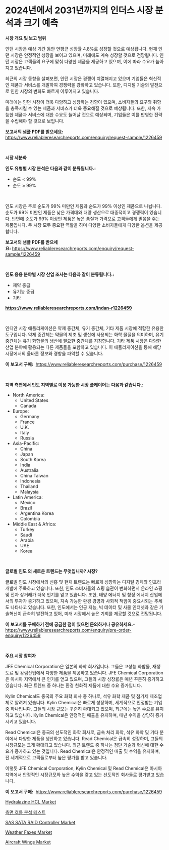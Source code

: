 <p><h1>2024년에서 2031년까지의 인더스 시장 분석과 크기 예측</h1></p><p><strong>시장 개요 및 보고 범위</strong></p>
<p><p>인던 시장은 예상 기간 동안 연평균 성장률 4.8%로 성장할 것으로 예상됩니다. 현재 인던 시장은 안정적인 성장을 보이고 있으며, 미래에도 계속 성장할 것으로 전망됩니다. 인던 시장은 고객들의 요구에 맞춰 다양한 제품을 제공하고 있으며, 이에 따라 수요가 높아지고 있습니다.</p><p>최근의 시장 동향을 살펴보면, 인던 시장은 경쟁이 치열해지고 있으며 기업들은 혁신적인 제품과 서비스를 개발하여 경쟁력을 강화하고 있습니다. 또한, 디지털 기술의 발전으로 인한 시장의 변화도 빠르게 이루어지고 있습니다. </p><p>미래에는 인던 시장이 더욱 다양하고 성장하는 경향이 있으며, 소비자들의 요구와 취향을 충족시킬 수 있는 제품과 서비스가 더욱 중요해질 것으로 예상됩니다. 또한, 지속 가능한 제품과 서비스에 대한 수요도 늘어날 것으로 예상되며, 기업들은 이를 반영한 전략을 수립해야 할 것으로 보입니다.</p></p>
<p><strong>보고서의 샘플 PDF를 받으세요:</strong> <a href="https://www.reliableresearchreports.com/enquiry/request-sample/1226459">https://www.reliableresearchreports.com/enquiry/request-sample/1226459</a></p>
<p>&nbsp;</p>
<p><strong>시장 세분화</strong></p>
<p><strong>인도 유형별 시장 분석은 다음과 같이 분류됩니다.:</strong></p>
<p><ul><li>순도 < 99%</li><li>순도 ≥ 99%</li></ul></p>
<p>&nbsp;</p>
<p><p>인도 시장은 주로 순도가 99% 미만인 제품과 순도가 99% 이상인 제품으로 나뉩니다. 순도가 99% 미만인 제품은 낮은 가격대와 대량 생산으로 대중적이고 경쟁력이 있습니다. 반면에 순도가 99% 이상인 제품은 높은 품질과 가격으로 고객들에게 믿음을 주는 제품입니다. 두 시장 모두 중요한 역할을 하며 다양한 소비자들에게 다양한 옵션을 제공합니다.</p></p>
<p><strong>보고서의 샘플 PDF를 받으세요:</strong>&nbsp;<a href="https://www.reliableresearchreports.com/enquiry/request-sample/1226459">https://www.reliableresearchreports.com/enquiry/request-sample/1226459</a></p>
<p>&nbsp;</p>
<p><strong> 인도 응용 분야별 시장 산업 조사는 다음과 같이 분류됩니다.:</strong></p>
<p><ul><li>제약 중급</li><li>유기농 중급</li><li>기타</li></ul></p>
<p><strong><a href="https://www.reliableresearchreports.com/indan-r1226459">https://www.reliableresearchreports.com/indan-r1226459</a></strong></p>
<p>&nbsp;</p>
<p><p>인디안 시장 애플리케이션은 약제 중간체, 유기 중간체, 기타 제품 시장에 적합한 유용한 도구입니다. 약제 중간체는 약물의 제조 및 생산에 사용되는 화학 물질을 의미하며, 유기 중간체는 유기 화합물의 생산에 필요한 중간체를 지칭합니다. 기타 제품 시장은 다양한 산업 분야에 활용되는 다른 제품들을 포함하고 있습니다. 이 애플리케이션을 통해 해당 시장에서의 올바른 정보와 경향을 파악할 수 있습니다.</p></p>
<p><strong>이 보고서 구매:</strong>&nbsp; <a href="https://www.reliableresearchreports.com/purchase/1226459">https://www.reliableresearchreports.com/purchase/1226459</a></p>
<p>&nbsp;</p>
<p><strong>지역 측면에서 인도 지역별로 이용 가능한 시장 플레이어는 다음과 같습니다.:</strong></p>
<p><ul>
    <li>
        North America:
        <ul>
            <li>United States</li>
            <li>Canada</li>
        </ul>
    </li>
    <li>
        Europe:
        <ul>
            <li>Germany</li>
            <li>France</li>
            <li>U.K.</li>
            <li>Italy</li>
            <li>Russia</li>
        </ul>
    </li>
    <li>
        Asia-Pacific:
        <ul>
            <li>China</li>
            <li>Japan</li>
            <li>South Korea</li>
            <li>India</li>
            <li>Australia</li>
            <li>China Taiwan</li>
            <li>Indonesia</li>
            <li>Thailand</li>
            <li>Malaysia</li>
        </ul>
    </li>
    <li>
        Latin America:
        <ul>
            <li>Mexico</li>
            <li>Brazil</li>
            <li>Argentina Korea</li>
            <li>Colombia</li>
        </ul>
    </li>
    <li>
        Middle East & Africa:
        <ul>
            <li>Turkey</li>
            <li>Saudi</li>
            <li>Arabia</li>
            <li>UAE</li>
            <li>Korea</li>
        </ul>
    </li>
    </ul></p>
<p>&nbsp;</p>
<p><strong>글로벌 인도 의 새로운 트렌드는 무엇입니까? 시장?</strong></p>
<p><p>글로벌 인도 시장에서의 신흥 및 현재 트렌드는 빠르게 성장하는 디지털 경제와 인프라 개발에 주목하고 있습니다. 또한, 인도 소비자들의 쇼핑 습관이 변화하면서 온라인 쇼핑 및 전자 상거래가 더욱 인기를 얻고 있습니다. 또한, 태양 에너지 및 청정 에너지 산업에서의 투자가 증가하고 있으며, 지속 가능한 환경 경영과 사회적 책임이 중요시되는 추세도 나타나고 있습니다. 또한, 인도에서는 인공 지능, 빅 데이터 및 사물 인터넷과 같은 기술혁신이 급속히 발전하고 있어, 미래 시장에서 높은 기회를 제공할 것으로 전망됩니다.</p></p>
<p><strong>이 보고서를 구매하기 전에 궁금한 점이 있으면 문의하거나 공유하세요.</strong>- <a href="https://www.reliableresearchreports.com/enquiry/pre-order-enquiry/1226459">https://www.reliableresearchreports.com/enquiry/pre-order-enquiry/1226459</a></p>
<p>&nbsp;</p>
<p><strong>주요 시장 참여자</strong></p>
<p><p>JFE Chemical Corporation은 일본의 화학 회사입니다. 그들은 고성능 화합물, 재생 도료 및 강림산업에서 다양한 제품을 제공하고 있습니다. JFE Chemical Corporation은 아시아 지역에서 큰 인기를 얻고 있으며, 그들의 시장 성장률은 매년 꾸준히 증가하고 있습니다. 최근 트렌드 중 하나는 환경 친화적 제품에 대한 수요 증가입니다. </p><p>Kylin Chemical도 중국의 주요 화학 회사 중 하나로, 석유 화학 제품 및 첨가제 제조업체로 알려져 있습니다. Kylin Chemical은 빠르게 성장하며, 세계적으로 인정받는 기업 중 하나입니다. 그들의 시장 규모는 꾸준히 확대되고 있으며, 최근에는 높은 수요를 유지하고 있습니다. Kylin Chemical은 안정적인 매출을 유지하며, 매년 수익을 상당히 증가시키고 있습니다. </p><p>Read Chemical은 중국의 선도적인 화학 회사로, 금속 처리 화학, 석유 화학 및 기타 분야에서 다양한 제품을 생산하고 있습니다. Read Chemical은 급속히 성장하며, 그들의 시장규모는 크게 확대되고 있습니다. 최근 트렌드 중 하나는 첨단 기술과 혁신에 대한 수요가 증가하고 있는 것입니다. Read Chemical은 안정적인 매출 및 수익을 유지하며, 전 세계적으로 고객들로부터 높은 평가를 받고 있습니다. </p><p>이렇듯 JFE Chemical Corporation, Kylin Chemical 및 Read Chemical은 아시아 지역에서 안정적인 시장규모와 높은 수익을 갖고 있는 선도적인 회사들로 평가받고 있습니다.</p></p>
<p><strong>이 보고서 구매:</strong>&nbsp;&nbsp;<a href="https://www.reliableresearchreports.com/purchase/1226459">https://www.reliableresearchreports.com/purchase/1226459</a></p>
<p><p><a href="https://issuu.com/reportprime-2/docs/hydralazine-hcl-market-size-2030.pptx">Hydralazine HCL Market</a></p><p><a href="https://github.com/lkwggful07722/Market-Research-Report-List-1/blob/main/791622427294.md">측면 흐름 분석 테스트</a></p><p><a href="https://pretty-mail-caf.notion.site/SAS-SATA-RAID-Controller-Market-The-Key-To-Successful-Business-Strategy-Forecast-Till-2031-9afd1b54bbb74377b42c2565a05309de">SAS SATA RAID Controller Market</a></p><p><a href="https://github.com/irfadac/Market-Research-Report-List-3/blob/main/weather-faxes-market.md">Weather Faxes Market</a></p><p><a href="https://view.publitas.com/reportprime-1/decoding-aircraft-wings-market-metrics-market-share-trends-and-growth-patterns/">Aircraft Wings Market</a></p></p>